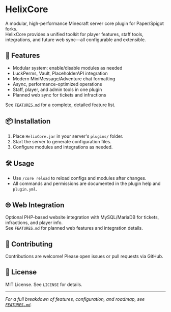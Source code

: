 # HelixCore

A modular, high-performance Minecraft server core plugin for Paper/Spigot forks.  
HelixCore provides a unified toolkit for player features, staff tools, integrations, and future web sync—all configurable and extensible.

## 🚀 Features

- Modular system: enable/disable modules as needed
- LuckPerms, Vault, PlaceholderAPI integration
- Modern MiniMessage/Adventure chat formatting
- Async, performance-optimized operations
- Staff, player, and admin tools in one plugin
- Planned web sync for tickets and infractions

See [`FEATURES.md`](FEATURES.md) for a complete, detailed feature list.

## 📦 Installation

1. Place `HelixCore.jar` in your server's `plugins/` folder.
2. Start the server to generate configuration files.
3. Configure modules and integrations as needed.

## 🛠️ Usage

- Use `/core reload` to reload configs and modules after changes.
- All commands and permissions are documented in the plugin help and `plugin.yml`.

## 🌐 Web Integration

Optional PHP-based website integration with MySQL/MariaDB for tickets, infractions, and player info.  
See `FEATURES.md` for planned web features and integration details.

## 🤝 Contributing

Contributions are welcome! Please open issues or pull requests via GitHub.

## 📄 License

MIT License. See `LICENSE` for details.

---
*For a full breakdown of features, configuration, and roadmap, see [`FEATURES.md`](FEATURES.md).*
